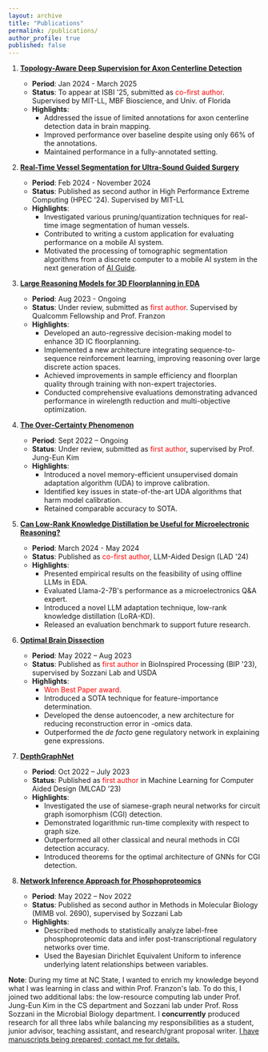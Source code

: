 ```yaml
---
layout: archive
title: "Publications"
permalink: /publications/
author_profile: true
published: false
---
```


1. **[Topology-Aware Deep Supervision for Axon Centerline Detection](null)**
   - **Period**: Jan 2024 - March 2025
   - **Status**: To appear at ISBI '25, submitted as <span style="color:red;">co-first author</span>. Supervised by MIT-LL, MBF Bioscience, and Univ. of Florida
   - **Highlights**:
     - Addressed the issue of limited annotations for axon centerline detection data in brain mapping.
     - Improved performance over baseline despite using only 66% of the annotations.
     - Maintained performance in a fully-annotated setting.


2. **[Real-Time Vessel Segmentation for Ultra-Sound Guided Surgery](null)**
   - **Period**: Feb 2024 - November 2024
   - **Status**: Published as second author in High Performance Extreme Computing (HPEC '24). Supervised by MIT-LL
   - **Highlights**:
     - Investigated various pruning/quantization techniques for real-time image segmentation of human vessels.
     - Contributed to writing a custom application for evaluating performance on a mobile AI system.
     - Motivated the processing of tomographic segmentation algorithms from a discrete computer to a mobile AI system in the next generation of [AI Guide](https://www.ll.mit.edu/sites/default/files/other/doc/2023-02/TVO_Technology_Highlight_15_AIGUIDE.pdf).

3. **[Large Reasoning Models for 3D Floorplanning in EDA](https://arxiv.org/pdf/2406.10538)**
   - **Period**: Aug 2023 - Ongoing
   - **Status**: Under review, submitted as <span style="color:red;">first author</span>. Supervised by Qualcomm Fellowship and Prof. Franzon
   - **Highlights**:
     - Developed an auto-regressive decision-making model to enhance 3D IC floorplanning.
     - Implemented a new architecture integrating sequence-to-sequence reinforcement learning, improving reasoning over large discrete action spaces.
     - Achieved improvements in sample efficiency and floorplan quality through training with non-expert trajectories.
     - Conducted comprehensive evaluations demonstrating advanced performance in wirelength reduction and multi-objective optimization.

4. **[The Over-Certainty Phenomenon](https://arxiv.org/abs/2404.16168)**
   - **Period**: Sept 2022 – Ongoing
   - **Status**: Under review, submitted as <span style="color:red;">first author</span>, supervised by Prof. Jung-Eun Kim
   - **Highlights**:
     - Introduced a novel memory-efficient unsupervised domain adaptation algorithm (UDA) to improve calibration.
     - Identified key issues in state-of-the-art UDA algorithms that harm model calibration.
     - Retained comparable accuracy to SOTA.

5. **[Can Low-Rank Knowledge Distillation be Useful for Microelectronic Reasoning?](https://arxiv.org/abs/2406.13808)**
   - **Period**: March 2024 - May 2024
   - **Status**: Published as <span style="color:red;">co-first author</span>, LLM-Aided Design (LAD '24)
   - **Highlights**:
     - Presented empirical results on the feasibility of using offline LLMs in EDA.
     - Evaluated Llama-2-7B's performance as a microelectronics Q&A expert.
     - Introduced a novel LLM adaptation technique, low-rank knowledge distillation (LoRA-KD).
     - Released an evaluation benchmark to support future research.

6. **[Optimal Brain Dissection](https://ieeexplore.ieee.org/document/10379275)**
   - **Period**: May 2022 – Aug 2023
   - **Status**: Published as <span style="color:red;">first author</span> in BioInspired Processing (BIP '23), supervised by Sozzani Lab and USDA
   - **Highlights**:
     - <span style="color:red;">Won Best Paper award.</span>
     - Introduced a SOTA technique for feature-importance determination.
     - Developed the dense autoencoder, a new architecture for reducing reconstruction error in -omics data.
     - Outperformed the *de facto* gene regulatory network in explaining gene expressions.

7. **[DepthGraphNet](https://ieeexplore.ieee.org/abstract/document/10299839)**
   - **Period**: Oct 2022 – July 2023
   - **Status**: Published as <span style="color:red;">first author</span> in Machine Learning for Computer Aided Design (MLCAD '23)
   - **Highlights**:
     - Investigated the use of siamese-graph neural networks for circuit graph isomorphism (CGI) detection.
     - Demonstrated logarithmic run-time complexity with respect to graph size.
     - Outperformed all other classical and neural methods in CGI detection accuracy.
     - Introduced theorems for the optimal architecture of GNNs for CGI detection.

8. **[Network Inference Approach for Phosphoproteomics](https://link.springer.com/protocol/10.1007/978-1-0716-3327-4_27)**
   - **Period**: May 2022 – Nov 2022
   - **Status**: Published as second author in Methods in Molecular Biology (MIMB vol. 2690), supervised by Sozzani Lab
   - **Highlights**:
     - Described methods to statistically analyze label-free phosphoproteomic data and infer post-transcriptional regulatory networks over time.
     - Used the Bayesian Dirichlet Equivalent Uniform to inference underlying latent relationships between variables.

**Note**: During my time at NC State, I wanted to enrich my knowledge beyond what I was learning in class and within Prof. Franzon's lab. To do this, I joined two additional labs: the low-resource computing lab under Prof. Jung-Eun Kim in the CS department and Sozzani lab under Prof. Ross Sozzani in the Microbial Biology department. I **concurrently** produced research for all three labs while balancing my responsibilities as a student, junior advisor, teaching assistant, and research/grant proposal writer. <u>I have manuscripts being prepared; contact me for details.</u>
